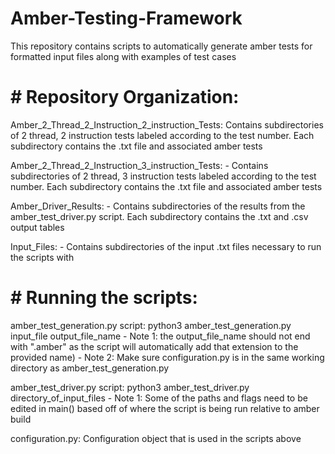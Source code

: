 # Amber-Testing-Framework
This repository contains scripts to automatically generate amber tests for formatted input files along with examples of test cases

# # Repository Organization:

Amber_2_Thread_2_Instruction_2_instruction_Tests:
Contains subdirectories of 2 thread, 2 instruction tests labeled according to the test number. Each subdirectory contains the .txt file and associated amber tests

Amber_2_Thread_2_Instruction_3_instruction_Tests:
	- Contains subdirectories of 2 thread, 3 instruction tests labeled according to the test number. Each subdirectory contains the .txt 	  file and associated amber tests

Amber_Driver_Results:
	- Contains subdirectories of the results from the amber_test_driver.py script. Each subdirectory contains the .txt and .csv output   	  tables

Input_Files:
	- Contains subdirectories of the input .txt files necessary to run the scripts with



# # Running the scripts:

amber_test_generation.py script: python3 amber_test_generation.py input_file output_file_name 
	- Note 1: the output_file_name should not end with ".amber" as the script will automatically add that extension to the provided name)
	- Note 2: Make sure configuration.py is in the same working directory as amber_test_generation.py

amber_test_driver.py script: python3 amber_test_driver.py directory_of_input_files
	- Note 1: Some of the paths and flags need to be edited in main() based off of where the script is being run relative to amber build 

configuration.py: Configuration object that is used in the scripts above


 
